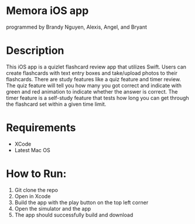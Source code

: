 # Memora iOS app
programmed by Brandy Nguyen, Alexis, Angel, and Bryant

# Description
This iOS app is a quizlet flashcard review app that utilizes Swift. Users can create flashcards with text entry boxes and take/upload photos to their flashcards. There are study features like a quiz feature and timer review. The quiz feature will tell you how many you got correct and indicate with green and red animation to indicate whether the answer is correct. The timer feature is a self-study feature that tests how long you can get through the flashcard set within a given time limit. 

# Requirements
- XCode
- Latest Mac OS

# How to Run:
1. Git clone the repo
2. Open in Xcode
3. Build the app with the play button on the top left corner
4. Open the simulator and the app
5. The app should successfully build and download
